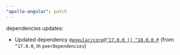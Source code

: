 ```yaml
---
"apollo-angular": patch
---
```

dependencies updates:
  - Updated dependency [`@angular/core@^17.0.0 || ^18.0.0` ↗︎](https://www.npmjs.com/package/@angular/core/v/17.0.0) (from `^17.0.0`, in `peerDependencies`)
